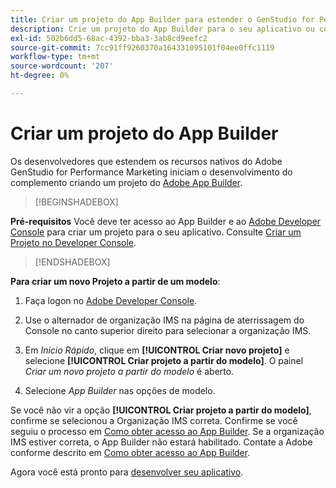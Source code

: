 ```yaml
---
title: Criar um projeto do App Builder para estender o GenStudio for Performance Marketing
description: Crie um projeto do App Builder para o seu aplicativo ou complemento.
exl-id: 502b6dd5-68ac-4392-bba3-3ab8cd9eefc2
source-git-commit: 7cc91ff9260370a164331095101f04ee0ffc1119
workflow-type: tm+mt
source-wordcount: '207'
ht-degree: 0%

---
```


# Criar um projeto do App Builder

Os desenvolvedores que estendem os recursos nativos do Adobe GenStudio for Performance Marketing iniciam o desenvolvimento do complemento criando um projeto do [Adobe App Builder](https://developer.adobe.com/app-builder/).

>[!BEGINSHADEBOX]

**Pré-requisitos**
Você deve ter acesso ao App Builder e ao [Adobe Developer Console](https://developer.adobe.com/developer-console/) para criar um projeto para o seu aplicativo. Consulte [Criar um Projeto no Developer Console](https://developer.adobe.com/app-builder/docs/getting_started/first_app#2-create-a-new-project-on-developer-console).

>[!ENDSHADEBOX]

**Para criar um novo Projeto a partir de um modelo**:

1. Faça logon no [Adobe Developer Console](https://developer.adobe.com/developer-console/).

1. Use o alternador de organização IMS na página de aterrissagem do Console no canto superior direito para selecionar a organização IMS.

1. Em _Início Rápido_, clique em **[!UICONTROL Criar novo projeto]** e selecione **[!UICONTROL Criar projeto a partir do modelo]**. O painel _Criar um novo projeto a partir do modelo_ é aberto.

1. Selecione _App Builder_ nas opções de modelo.

Se você não vir a opção **[!UICONTROL Criar projeto a partir do modelo]**, confirme se selecionou a Organização IMS correta. Confirme se você seguiu o processo em [Como obter acesso ao App Builder](https://developer.adobe.com/app-builder/docs/overview/getting_access/). Se a organização IMS estiver correta, o App Builder não estará habilitado. Contate a Adobe conforme descrito em [Como obter acesso ao App Builder](https://developer.adobe.com/app-builder/docs/overview/getting_access/).

Agora você está pronto para [desenvolver seu aplicativo](create-app.md).

